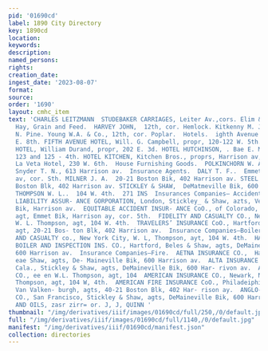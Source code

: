 ```yaml
---
pid: '01690cd'
label: 1890 City Directory
key: 1890cd
location: 
keywords: 
description: 
named_persons: 
rights: 
creation_date: 
ingest_date: '2023-08-07'
format: 
source: 
order: '1690'
layout: cmhc_item
text: 'CHARLES LEITZMANN  STUDEBAKER CARRIAGES, Leiter Av.,cors. Elim & Chestaut     HAY
  Hay, Grain and Feed.  HARVEY JOHN,  12th, cor. Hemlock. Kitkenny M. J., 210-212
  N. Pine. Young W.A. & Co., 12th, cor. Poplar.  Hotels.  ighth Avenue Hotel, 201
  E. 8th. FIFTH AVENUE HOTEL, Will. G. Campbell, propr, 120-122 W. 5th. GRAND PACIFIC
  HOTEL, William Durand, propr, 202 E. 3d. HOTEL HUTCHINSON, . Bae E. McGee, propr,
  123 and 125 - 4th. HOTEL KITCHEN, Kitchen Bros., proprs, Harrison av, uw. cor, 7th,
  La Veta Hotel, 230 W. 6th.  House Furnishing Goods.  POLKINCHORN W. A., 482 E. 6th
  Snyder T. N., 613 Harrison av.  Insurance Agents.  DALY T. F..  Emmet Bik, Harrison
  av, cor. Sth. MILNER J. A.  20-21 Boston Bik, 402 Harrison av. STEEL & VAN VALKENBURCH,  20-21
  Boston Blk, 402 Harrison av. STICKLEY & SHAW,  DeMatmeville Bik, 600 Harrison av.
  THOMPSON W. L..  104 W. 4th.  271 INS  Insurances Companies— Accident.  EMPLOYERS’
  LIABILITY ASSUR- ANCE GORPORATION, London, Stickley_ & Shaw, azts, VeMaineviile
  Bik, Harrison av.  EQUITABLE ACCIDENT INSUR- ANCE CoO., of Colorado, T. F. Daly,
  agt, Emmet Bik, Harrison ay, cor. 5th.  FIDELITY AND CASUALTY CO., New York City,
  W. L. Thompson, agt, 104 W. 4th.  TRAVELERS’ INSURANCE CoO., Hartford. J. A. Milner,
  agt, 20-21 Bos- ton Blk, 402 Harrison av.  Insurance Companies—Boiler.  FIDELITY
  AND CASUALTY co., New York City, W. L, Thompson, ayt, 104 W. 4th.  HARTFORD STEAM
  BOILER AND INSPECTION INS. CO., Hartford, Beles & Shaw, agts, DeMaineville Bik,
  600 Harrison av.  Insurance Companies—Fire.  AETNA INSURANCE CO.,  Hartford, Sr
  eae Shaw, agts, De- Maineville Bik, 600 Harrison av.  ALTA INSURANCE CO.,  Stockton,
  Cala., Stickley & Shaw, agts, DeMaineville Bik, 600 Har- rivon av.  AMAZON INSURANCE
  CO., ee en W.L. Thompson, agt, 104  AMERICAN INSURANCE CO., Newark, N. J., W L.
  Thompson, agt, 104 W, 4th.  AMERICAN FIRE INSURANCE CoO., Philadeiphia, Steel &
  Van Valken- burgh, agts, 40-21 Boston Blk, 402 Har- rison ay.  ANGLO-NEVADA ASSURANCE
  CO., San Francisco, Stickley & Shaw, agts, DeMaineville Bik, 600 Harrison av.  PAINTS
  AND OILS, zasr zirr= or. J, J, QUINN '
thumbnail: "/img/derivatives/iiif/images/01690cd/full/250,/0/default.jpg"
full: "/img/derivatives/iiif/images/01690cd/full/1140,/0/default.jpg"
manifest: "/img/derivatives/iiif/01690cd/manifest.json"
collection: directories
---
```

